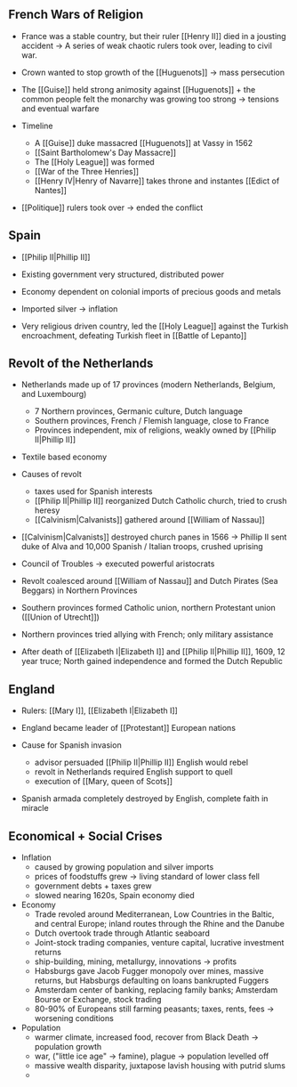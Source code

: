 ## French Wars of Religion
- France was a stable country, but their ruler [[Henry II]] died in a jousting accident -> A series of weak chaotic rulers took over, leading to civil war.
- Crown wanted to stop growth of the [[Huguenots]] -> mass persecution
- The [[Guise]] held strong animosity against [[Huguenots]] + the common people felt the monarchy was growing too strong -> tensions and eventual warfare

- Timeline
	- A [[Guise]] duke massacred [[Huguenots]] at Vassy in 1562
	- [[Saint Bartholomew's Day Massacre]]
	- The [[Holy League]] was formed
	- [[War of the Three Henries]]
	- [[Henry IV|Henry of Navarre]] takes throne and instantes [[Edict of Nantes]]

- [[Politique]] rulers took over -> ended the conflict

## Spain
- [[Philip II|Phillip II]]
- Existing government very structured, distributed power
- Economy dependent on colonial imports of precious goods and metals
- Imported silver -> inflation

- Very religious driven country, led the [[Holy League]] against the Turkish encroachment, defeating Turkish fleet in [[Battle of Lepanto]]

## Revolt of the Netherlands
- Netherlands made up of 17 provinces (modern Netherlands, Belgium, and Luxembourg)
	- 7 Northern provinces, Germanic culture, Dutch language
	- Southern provinces, French / Flemish language, close to France
	- Provinces independent, mix of religions, weakly owned by [[Philip II|Phillip II]]

- Textile based economy
- Causes of revolt
	- taxes used for Spanish interests
	- [[Philip II|Phillip II]] reorganized Dutch Catholic church, tried to crush heresy
	- [[Calvinism|Calvanists]] gathered around [[William of Nassau]]

- [[Calvinism|Calvanists]] destroyed church panes in 1566 -> Phillip II sent duke of Alva and 10,000 Spanish / Italian troops, crushed uprising
- Council of Troubles -> executed powerful aristocrats
- Revolt coalesced around [[William of Nassau]] and Dutch Pirates (Sea Beggars) in Northern Provinces

- Southern provinces formed Catholic union, northern Protestant union ([[Union of Utrecht]])
- Northern provinces tried allying with French; only military assistance
- After death of [[Elizabeth I|Elizabeth I]] and [[Philip II|Phillip II]], 1609, 12 year truce; North gained independence and formed the Dutch Republic

## England
- Rulers: [[Mary I]], [[Elizabeth I|Elizabeth I]]
- England became leader of [[Protestant]] European nations

- Cause for Spanish invasion
	- advisor persuaded [[Philip II|Phillip II]] English would rebel
	- revolt in Netherlands required English support to quell
	- execution of [[Mary, queen of Scots]]
- Spanish armada completely destroyed by English, complete faith in miracle

## Economical + Social Crises
- Inflation
	- caused by growing population and silver imports
	- prices of foodstuffs grew -> living standard of lower class fell
	- government debts + taxes grew
	- slowed nearing 1620s, Spain economy died
- Economy
	- Trade revoled around Mediterranean, Low Countries in the Baltic, and central Europe; inland routes through the Rhine and the Danube
	- Dutch overtook trade through Atlantic seaboard
	- Joint-stock trading companies, venture capital, lucrative investment returns
	- ship-building, mining, metallurgy, innovations -> profits
	- Habsburgs gave Jacob Fugger monopoly over mines, massive returns, but Habsburgs defaulting on loans bankrupted Fuggers
	- Amsterdam center of banking, replacing family banks; Amsterdam Bourse or Exchange, stock trading
	- 80-90% of Europeans still farming peasants; taxes, rents, fees -> worsening conditions
- Population
	- warmer climate, increased food, recover from Black Death -> population growth
	- war, ("little ice age" -> famine), plague -> population levelled off
	- massive wealth disparity, juxtapose lavish housing with putrid slums
	- 